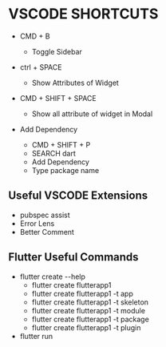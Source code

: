 # VSCODE SHORTCUTS

- CMD + B
  - Toggle Sidebar
- ctrl + SPACE
  - Show Attributes of Widget
- CMD + SHIFT + SPACE

  - Show all attribute of widget in Modal

- Add Dependency
  - CMD + SHIFT + P
  - SEARCH dart
  - Add Dependency
  - Type package name

## Useful VSCODE Extensions

- pubspec assist
- Error Lens
- Better Comment

## Flutter Useful Commands

- flutter create --help
  - flutter create flutterapp1
  - flutter create flutterapp1 -t app
  - flutter create flutterapp1 -t skeleton
  - flutter create flutterapp1 -t module
  - flutter create flutterapp1 -t package
  - flutter create flutterapp1 -t plugin
- flutter run
